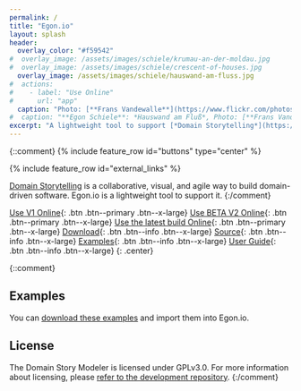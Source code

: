 ```yaml
---
permalink: /
title: "Egon.io"
layout: splash
header: 
  overlay_color: "#f59542"
#  overlay_image: /assets/images/schiele/krumau-an-der-moldau.jpg
#  overlay_image: /assets/images/schiele/crescent-of-houses.jpg
  overlay_image: /assets/images/schiele/hauswand-am-fluss.jpg
#  actions:
#    - label: "Use Online"
#      url: "app"
  caption: "Photo: [**Frans Vandewalle**](https://www.flickr.com/photos/snarfel/6679805047/in/photostream/)"
#  caption: "**Egon Schiele**: *Hauswand am Fluß*, Photo: [**Frans Vandewalle**](https://www.flickr.com/photos/snarfel/6679805047/in/photostream/)"
excerpt: "A lightweight tool to support [*Domain Storytelling*](https://domainstorytelling.org)"
---
```


{::comment}
{% include feature_row id="buttons" type="center" %}

{% include feature_row id="external_links" %}

[Domain Storytelling](https://domainstorytelling.org) is a collaborative, visual, and agile way to build domain-driven software. Egon.io is a lightweight tool to support it.
{:/comment}

<!-- [<i class="fas fa-play"></i> Use Online](app){: .btn .btn--primary .btn--x-large} -->
[<i class="fas fa-play"></i> Use V1 Online](app-v1){: .btn .btn--primary .btn--x-large}
[<i class="fas fa-play"></i> Use BETA V2 Online](app-v2){: .btn .btn--primary .btn--x-large}
[<i class="fas fa-play"></i> Use the latest build Online](app-latest){: .btn .btn--primary .btn--x-large}
[<i class="fas fa-download"></i> Download](https://github.com/WPS/domain-story-modeler/releases/latest){: .btn .btn--info .btn--x-large}
[<i class="fas fa-code"></i> Source](https://github.com/WPS/domain-story-modeler){: .btn .btn--info .btn--x-large}
[<i class="fas fa-portrait"></i> Examples](https://github.com/WPS/egon.io-examples){: .btn .btn--info .btn--x-large}
[<i class="fas fa-book"></i> User Guide](/howto){: .btn .btn--info .btn--x-large}
{: .center}

{::comment}
## Examples

You can [download these examples](https://github.com/WPS/egon.io-examples) and import them into Egon.io.

## License

The Domain Story Modeler is licensed under GPLv3.0. For more information about licensing, please [refer to the development repository](https://github.com/WPS/domain-story-modeler).
{:/comment}

